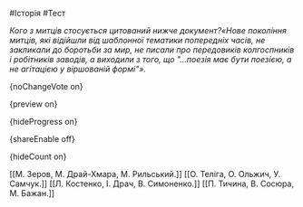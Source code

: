 #Історія #Тест

*Кого з митців стосується цитований нижче документ?«Нове  покоління митців, які відійшли від шаблонної тематики попередніх часів,  не закликали до боротьби за мир, не писали про передовиків колгоспників  і робітників заводів, а виходили з того, що "...поезія має бути  поезією, а не агітацією у віршованій формі"».*

{noChangeVote on}

{preview on}

{hideProgress on}

{shareEnable off}

{hideCount on}

[[М. Зеров, М. Драй-Хмара, М. Рильський.]]
[[О. Теліга, О. Ольжич, У. Самчук.]]
[[Л. Костенко, І. Драч, В. Симоненко.]]
[[П. Тичина, В. Сосюра, М. Бажан.]]
